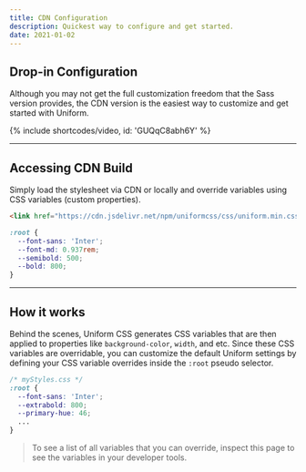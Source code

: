 ```yaml
---
title: CDN Configuration
description: Quickest way to configure and get started.
date: 2021-01-02
---
```


## Drop-in Configuration

Although you may not get the full customization freedom that the Sass version provides, the CDN version is the easiest way to customize and get started with Uniform.

{% include shortcodes/video, id: 'GUQqC8abh6Y' %}

---

## Accessing CDN Build

Simply load the stylesheet via CDN or locally and override variables using CSS variables (custom properties).

```html
<link href="https://cdn.jsdelivr.net/npm/uniformcss/css/uniform.min.css" rel="stylesheet">
```

```css
:root {
  --font-sans: 'Inter';
  --font-md: 0.937rem;
  --semibold: 500;
  --bold: 800;
}
```

---

## How it works

Behind the scenes, Uniform CSS generates CSS variables that are then applied to properties like `background-color`, `width`, and etc. Since these CSS variables are overridable, you can customize the default Uniform settings by defining your CSS variable overrides inside the `:root` pseudo selector. 

```css
/* myStyles.css */
:root {
  --font-sans: 'Inter';
  --extrabold: 800;
  --primary-hue: 46;
  ...
}
```

> To see a list of all variables that you can override, inspect this page to see the variables in your developer tools.